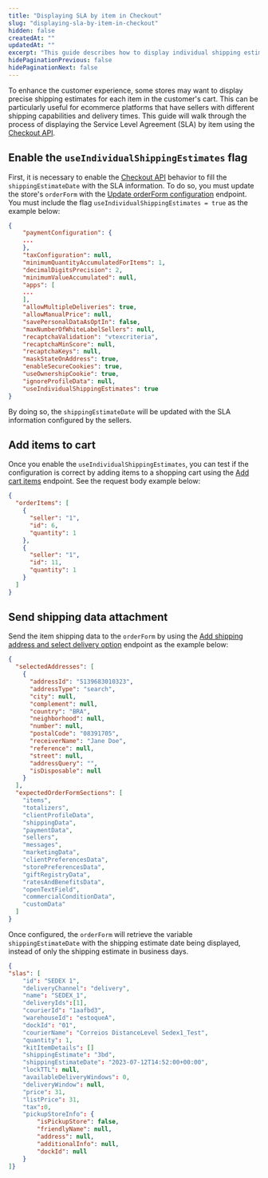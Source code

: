 ```yaml
---
title: "Displaying SLA by item in Checkout"
slug: "displaying-sla-by-item-in-checkout"
hidden: false
createdAt: ""
updatedAt: ""
excerpt: "This guide describes how to display individual shipping estimates for items in a customer's cart on an ecommerce platform using the Checkout API."
hidePaginationPrevious: false
hidePaginationNext: false
---
```


To enhance the customer experience, some stores may want to display precise shipping estimates for each item in the customer's cart. This can be particularly useful for ecommerce platforms that have sellers with different shipping capabilities and delivery times. This guide will walk through the process of displaying the Service Level Agreement (SLA) by item using the [Checkout API](https://developers.vtex.com/docs/api-reference/checkout-api).

## Enable the `useIndividualShippingEstimates` flag

First, it is necessary to enable the [Checkout API](https://developers.vtex.com/docs/api-reference/checkout-api) behavior to fill the `shippingEstimateDate` with the SLA information. To do so, you must update the store's `orderForm` with the [Update orderForm configuration](https://developers.vtex.com/docs/api-reference/checkout-api#post-/api/checkout/pvt/configuration/orderForm) endpoint. You must include the flag `useIndividualShippingEstimates = true` as the example below:

```json
{
    "paymentConfiguration": {
    ...
    },
    "taxConfiguration": null,
    "minimumQuantityAccumulatedForItems": 1,
    "decimalDigitsPrecision": 2,
    "minimumValueAccumulated": null,
    "apps": [
    ...
    ],
    "allowMultipleDeliveries": true,
    "allowManualPrice": null,
    "savePersonalDataAsOptIn": false,
    "maxNumberOfWhiteLabelSellers": null,
    "recaptchaValidation": "vtexcriteria",
    "recaptchaMinScore": null,
    "recaptchaKeys": null,
    "maskStateOnAddress": true,
    "enableSecureCookies": true,
    "useOwnershipCookie": true,
    "ignoreProfileData": null,
    "useIndividualShippingEstimates": true
}
```

By doing so, the `shippingEstimateDate` will be updated with the SLA information configured by the sellers.

## Add items to cart

Once you enable the `useIndividualShippingEstimates`, you can test if the configuration is correct by adding items to a shopping cart using the [Add cart items](https://developers.vtex.com/docs/api-reference/checkout-api#post-/api/checkout/pub/orderForm/-orderFormId-/items) endpoint. See the request body example below:

```json
{
  "orderItems": [
    {
      "seller": "1",
      "id": 6,
      "quantity": 1
    },
    {
      "seller": "1",
      "id": 11,
      "quantity": 1
    }
  ]
}
```

## Send shipping data attachment

Send the item shipping data to the `orderForm` by using the [Add shipping address and select delivery option](https://developers.vtex.com/docs/api-reference/checkout-api#post-/api/checkout/pub/orderForm/-orderFormId-/attachments/shippingData) endpoint as the example below:

```json
{
  "selectedAddresses": [
    {
      "addressId": "5139683010323",
      "addressType": "search",
      "city": null,
      "complement": null,
      "country": "BRA",
      "neighborhood": null,
      "number": null,
      "postalCode": "08391705",
      "receiverName": "Jane Doe",
      "reference": null,
      "street": null,
      "addressQuery": "",
      "isDisposable": null
    }
  ],
  "expectedOrderFormSections": [
    "items",
    "totalizers",
    "clientProfileData",
    "shippingData",
    "paymentData",
    "sellers",
    "messages",
    "marketingData",
    "clientPreferencesData",
    "storePreferencesData",
    "giftRegistryData",
    "ratesAndBenefitsData",
    "openTextField",
    "commercialConditionData",
    "customData"
  ]
}
```

Once configured, the `orderForm` will retrieve the variable `shippingEstimateDate` with the shipping estimate date being displayed, instead of only the shipping estimate in business days.

```json
{
"slas": [
    "id": "SEDEX 1",
    "deliveryChannel": "delivery",
    "name": "SEDEX_1",
    "deliveryIds":[1],
    "courierId": "1aafbd3",
    "warehouseId": "estoqueA",
    "dockId": "01",
    "courierName": "Correios DistanceLevel Sedex1_Test",
    "quantity": 1,
    "kitItemDetails": []
    "shippingEstimate": "3bd",
    "shippingEstimateDate": "2023-07-12T14:52:00+00:00",
    "lockTTL": null,
    "availableDeliveryWindows": 0,
    "deliveryWindow": null,
    "price": 31,
    "listPrice": 31,
    "tax":0,
    "pickupStoreInfo": {
        "isPickupStore": false,
        "friendlyName": null,
        "address": null,
        "additionalInfo": null,
        "dockId": null
    }
]}
```
